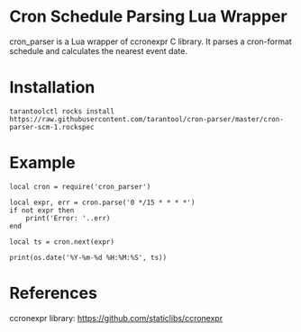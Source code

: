 # Cron Schedule Parsing Lua Wrapper

cron_parser is a Lua wrapper of ccronexpr C library. It parses a cron-format schedule and calculates the nearest
event date.

# Installation

````
tarantoolctl rocks install https://raw.githubusercontent.com/tarantool/cron-parser/master/cron-parser-scm-1.rockspec
````

# Example

````
local cron = require('cron_parser')

local expr, err = cron.parse('0 */15 * * * *')
if not expr then
    print('Error: '..err)
end

local ts = cron.next(expr)

print(os.date('%Y-%m-%d %H:%M:%S', ts))
````

# References

ccronexpr library: https://github.com/staticlibs/ccronexpr